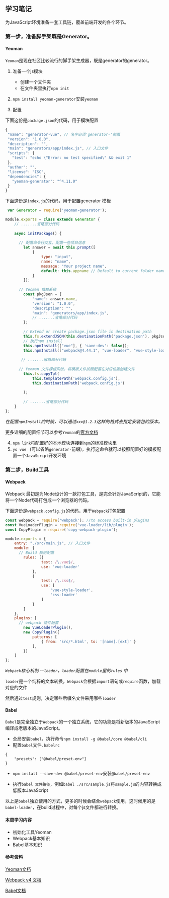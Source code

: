 ## 学习笔记

为JavaScript环境准备一套工具链，覆盖前端开发的各个环节。

### 第一步，准备脚手架既是Generator。

#### Yeoman

`Yeoman`是现在社区比较流行的脚手架生成器，既是generator的generator。

1. 准备一个js模块

   *  创建一个文件夹
   * 在文件夹里执行`npm init`
2.  `npm install yeoman-generator`安装`yeoman`
3. 配置

下面这份是`package.json`的代码，用于模块配置

 ```javascript
{
  "name": "generator-vue", // 名字必须'generator-'前缀
  "version": "1.0.0",
  "description": "",
  "main": "generators/app/index.js", // 入口文件
  "scripts": {
    "test": "echo \"Error: no test specified\" && exit 1"
  },
  "author": "",
  "license": "ISC",
  "dependencies": {
    "yeoman-generator": "^4.11.0"
  }
}
 ```



下面这份是`index.js`的代码，用于配置generator 模板

```javascript
 var Generator = require('yeoman-generator');

module.exports = class extends Generator {
    // .......省略部分代码
    
    async initPackage() {
    
      // 配置命令行交互，配置一些项目信息
        let answer = await this.prompt([
            {
                type: "input",
                name: "name",
                message: "Your project name",
                default: this.appname // Default to current folder name
            }
        ]);
    
      // Yeoman 依赖系统
        const pkgJson = {
            "name": answer.name,
            "version": "1.0.0",
            "description": "",
            "main": "generators/app/index.js",
            // .......省略部分代码
        };
      
        // Extend or create package.json file in destination path
        this.fs.extendJSON(this.destinationPath('package.json'), pkgJson);
      	// 执行npm install
        this.npmInstall(["vue"], { 'save-dev': false});
        this.npmInstall(["webpack@4.44.1", "vue-loader", "vue-style-loader", "css-loader@4.2.2", "vue-template-compiler", "copy-webpack-plugin@6.0.3"], { 'save-dev': true});
    
       // .......省略部分代码
    
      // Yeoman 文件模板系统，将模板文件按照配置在对应位置创建文件
        this.fs.copyTpl(
            this.templatePath('webpack.config.js'),
            this.destinationPath('webpack.config.js')
            
        );
    
        // .......省略部分代码
    }
};
```

*在配置`npmInstall`的时候，可以通过`xxx@1.2.3`这样的格式去指定安装包的版本。*

更多详细的配置细节可以参考`Yeoman`的[官方文档](https://yeoman.io/authoring/index.html)

4. `npm link`将配置好的本地模块连接到`npm`的标准模块里
5. `yo vue `  (可以省略`generator-`前缀)，执行这命令就可以按照配置好的模板配置一个`JavaScript`开发环境



### 第二步，Build工具

#### Webpack

Webpack 最初是为Node设计的一款打包工具，是完全针对JavaScript的，它能将一个Node代码打包成一个浏览器的代码。

下面这份是`webpack.config.js`的代码，用于`Webpack`打包配置

```javascript
const webpack = require('webpack'); //to access built-in plugins
const VueLoaderPlugin = require('vue-loader/lib/plugin');
const CopyPlugin = require('copy-webpack-plugin');

module.exports = {
    entry: "./src/main.js", // 入口文件
    module: {
      // Build 规则配置
        rules: [{
                test: /\.vue$/,
                use: 'vue-loader'
            },
            {
                test: /\.css$/,
                use: [
                    'vue-style-loader',
                    'css-loader'
                ]
            }
        ]
    },
    plugins: [
      // webpack 插件配置
        new VueLoaderPlugin(),
        new CopyPlugin({
            patterns: [
                { from: 'src/*.html', to: '[name].[ext]' }
            ],
        })
    ]
};
```

*`Webpack`核心机制 --`loader`，`loader`配置在`module`里的`rules` 中*

`loader`是一个纯粹的文本转换，`Webpack`会根据`import`语句或`require`函数，加载对应的文件

然后通过`test`规则，决定哪些后缀名文件采用哪些`loader`

#### Babel

`Babel`是完全独立于`Webpack`的一个独立系统，它的功能是将新版本的JavaScript编译成老版本的JavaScript。

* 全局安装`babel`，执行命令`npm install -g @babel/core @babel/cli`
* 配置`babel`文件`.babelrc`

```
{
    "presets": ["@babel/preset-env"]
}
```

* `npm install --save-dev @babel/preset-env`安装`@babel/preset-env`

* 执行`babel 文件路径`，例如`babel ./src/sample.js`将`sample.js`的内容转换成低版本JavaScript

以上是`babel`独立使用的方式，更多的时候会结合`webpack`使用，这时候用的是`babel-loader`，在build过程中，对每个js文件都进行转换。



#### 本周学习内容

* 初始化工具Yeoman
* Webpack基本知识
* Babel基本知识

#### 参考资料

[Yeoman文档](https://yeoman.io/authoring/index.html)

[Webpack v4 文档](https://v4.webpack.js.org/concepts/)

[Babel文档](https://babeljs.io/docs/en/)